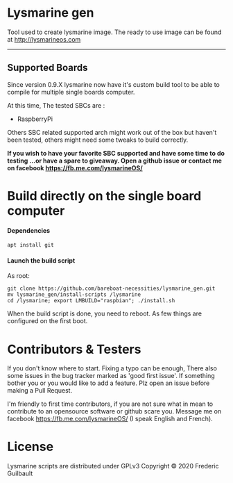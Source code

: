 # Lysmarine gen
Tool used to create lysmarine image.
The ready to use image can be found at <http://lysmarineos.com>

---

## Supported Boards 
Since version 0.9.X lysmarine now have it's custom build tool to be able to compile for multiple single boards computer.

At this time, The tested SBCs are :
 - RaspberryPi

Others SBC related supported arch might work out of the box but haven't been tested, others 
might need some tweaks to build correctly. 

__If you wish to have your favorite SBC supported and have some time to do testing ...or have a spare to giveaway. 
Open a github issue or contact me on facebook https://fb.me.com/lysmarineOS/__

# Build directly on the single board computer

#### Dependencies
``` 
apt install git
```
#### Launch the build script
As root:
```
git clone https://github.com/bareboat-necessities/lysmarine_gen.git
mv lysmarine_gen/install-scripts /lysmarine
cd /lysmarine; export LMBUILD="raspbian"; ./install.sh
```
When the build script is done, you need to reboot. As few things are configured on the first boot. 

# Contributors & Testers

If you don't know where to start. Fixing a typo can be enough, There also some issues in the bug tracker marked as 
'good first issue'. If something bother you or you would like to add a feature. Plz open an issue before 
making a Pull Request.

I'm friendly to first time contributors, if you are not sure what in mean to contribute to an opensource software
or github scare you. Message me on facebook <https://fb.me.com/lysmarineOS/> (I speak English and French). 

# License

Lysmarine scripts are distributed under GPLv3
Copyright © 2020 Frederic Guilbault
